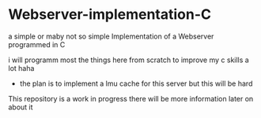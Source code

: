 # Webserver-implementation-C
a simple or maby not so simple Implementation of a Webserver programmed in C

i will programm most the things here from scratch to improve my c skills a lot haha

- the plan is to implement a lmu cache for this server but this will be hard

This repository is a work in progress there will be more information later on about it
